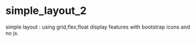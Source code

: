 # simple_layout_2

simple layout : using grid,flex,float display features with bootstrap icons and no js.

